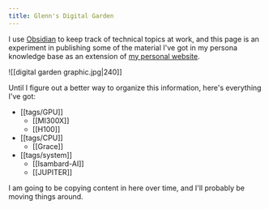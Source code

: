 ```yaml
---
title: Glenn's Digital Garden
---
```

I use [Obsidian](https://obsidian.md/) to keep track of technical topics at work, and this page is an experiment in publishing some of the material I've got in my persona knowledge base as an extension of [my personal website](https://www.glennklockwood.com/).

![[digital garden graphic.jpg|240]]

Until I figure out a better way to organize this information, here's everything I've got:

- [[tags/GPU]]
	- [[MI300X]]
	- [[H100]]
- [[tags/CPU]]
	- [[Grace]]
- [[tags/system]]
	- [[Isambard-AI]]
	- [[JUPITER]]

I am going to be copying content in here over time, and I'll probably be moving things around.